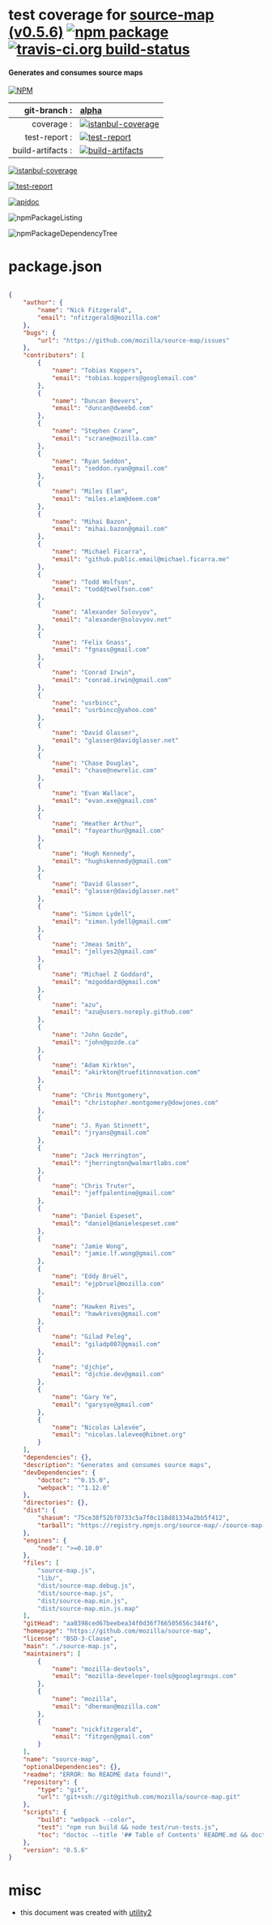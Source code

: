 # test coverage for  [source-map (v0.5.6)](https://github.com/mozilla/source-map)  [![npm package](https://img.shields.io/npm/v/npmtest-source-map.svg?style=flat-square)](https://www.npmjs.org/package/npmtest-source-map) [![travis-ci.org build-status](https://api.travis-ci.org/npmtest/node-npmtest-source-map.svg)](https://travis-ci.org/npmtest/node-npmtest-source-map)
#### Generates and consumes source maps

[![NPM](https://nodei.co/npm/source-map.png?downloads=true)](https://www.npmjs.com/package/source-map)

| git-branch : | [alpha](https://github.com/npmtest/node-npmtest-source-map/tree/alpha)|
|--:|:--|
| coverage : | [![istanbul-coverage](https://npmtest.github.io/node-npmtest-source-map/build/coverage.badge.svg)](https://npmtest.github.io/node-npmtest-source-map/build/coverage.html/index.html)|
| test-report : | [![test-report](https://npmtest.github.io/node-npmtest-source-map/build/test-report.badge.svg)](https://npmtest.github.io/node-npmtest-source-map/build/test-report.html)|
| build-artifacts : | [![build-artifacts](https://npmtest.github.io/node-npmtest-source-map/glyphicons_144_folder_open.png)](https://github.com/npmtest/node-npmtest-source-map/tree/gh-pages/build)|

[![istanbul-coverage](https://npmtest.github.io/node-npmtest-source-map/build/screenCapture.buildCustomOrg.browser.coverage.html.png)](https://npmtest.github.io/node-npmtest-source-map/build/coverage.html/index.html)

[![test-report](https://npmtest.github.io/node-npmtest-source-map/build/screenCapture.buildCustomOrg.browser.%252Fhome%252Ftravis%252Fbuild%252Fnpmtest%252Fnode-npmtest-source-map%252Ftmp%252Fbuild%252Ftest-report.html.png)](https://npmtest.github.io/node-npmtest-source-map/build/test-report.html)

[![apidoc](https://npmdoc.github.io/node-npmdoc-source-map/build/screenCapture.buildApidoc.browser.%252Fhome%252Ftravis%252Fbuild%252Fnpmdoc%252Fnode-npmdoc-source-map%252Ftmp%252Fbuild%252Fapidoc.html.png)](https://npmdoc.github.io/node-npmdoc-source-map/build/apidoc.html)

![npmPackageListing](https://npmtest.github.io/node-npmtest-source-map/build/screenCapture.npmPackageListing.svg)

![npmPackageDependencyTree](https://npmtest.github.io/node-npmtest-source-map/build/screenCapture.npmPackageDependencyTree.svg)



# package.json

```json

{
    "author": {
        "name": "Nick Fitzgerald",
        "email": "nfitzgerald@mozilla.com"
    },
    "bugs": {
        "url": "https://github.com/mozilla/source-map/issues"
    },
    "contributors": [
        {
            "name": "Tobias Koppers",
            "email": "tobias.koppers@googlemail.com"
        },
        {
            "name": "Duncan Beevers",
            "email": "duncan@dweebd.com"
        },
        {
            "name": "Stephen Crane",
            "email": "scrane@mozilla.com"
        },
        {
            "name": "Ryan Seddon",
            "email": "seddon.ryan@gmail.com"
        },
        {
            "name": "Miles Elam",
            "email": "miles.elam@deem.com"
        },
        {
            "name": "Mihai Bazon",
            "email": "mihai.bazon@gmail.com"
        },
        {
            "name": "Michael Ficarra",
            "email": "github.public.email@michael.ficarra.me"
        },
        {
            "name": "Todd Wolfson",
            "email": "todd@twolfson.com"
        },
        {
            "name": "Alexander Solovyov",
            "email": "alexander@solovyov.net"
        },
        {
            "name": "Felix Gnass",
            "email": "fgnass@gmail.com"
        },
        {
            "name": "Conrad Irwin",
            "email": "conrad.irwin@gmail.com"
        },
        {
            "name": "usrbincc",
            "email": "usrbincc@yahoo.com"
        },
        {
            "name": "David Glasser",
            "email": "glasser@davidglasser.net"
        },
        {
            "name": "Chase Douglas",
            "email": "chase@newrelic.com"
        },
        {
            "name": "Evan Wallace",
            "email": "evan.exe@gmail.com"
        },
        {
            "name": "Heather Arthur",
            "email": "fayearthur@gmail.com"
        },
        {
            "name": "Hugh Kennedy",
            "email": "hughskennedy@gmail.com"
        },
        {
            "name": "David Glasser",
            "email": "glasser@davidglasser.net"
        },
        {
            "name": "Simon Lydell",
            "email": "simon.lydell@gmail.com"
        },
        {
            "name": "Jmeas Smith",
            "email": "jellyes2@gmail.com"
        },
        {
            "name": "Michael Z Goddard",
            "email": "mzgoddard@gmail.com"
        },
        {
            "name": "azu",
            "email": "azu@users.noreply.github.com"
        },
        {
            "name": "John Gozde",
            "email": "john@gozde.ca"
        },
        {
            "name": "Adam Kirkton",
            "email": "akirkton@truefitinnovation.com"
        },
        {
            "name": "Chris Montgomery",
            "email": "christopher.montgomery@dowjones.com"
        },
        {
            "name": "J. Ryan Stinnett",
            "email": "jryans@gmail.com"
        },
        {
            "name": "Jack Herrington",
            "email": "jherrington@walmartlabs.com"
        },
        {
            "name": "Chris Truter",
            "email": "jeffpalentine@gmail.com"
        },
        {
            "name": "Daniel Espeset",
            "email": "daniel@danielespeset.com"
        },
        {
            "name": "Jamie Wong",
            "email": "jamie.lf.wong@gmail.com"
        },
        {
            "name": "Eddy Bruël",
            "email": "ejpbruel@mozilla.com"
        },
        {
            "name": "Hawken Rives",
            "email": "hawkrives@gmail.com"
        },
        {
            "name": "Gilad Peleg",
            "email": "giladp007@gmail.com"
        },
        {
            "name": "djchie",
            "email": "djchie.dev@gmail.com"
        },
        {
            "name": "Gary Ye",
            "email": "garysye@gmail.com"
        },
        {
            "name": "Nicolas Lalevée",
            "email": "nicolas.lalevee@hibnet.org"
        }
    ],
    "dependencies": {},
    "description": "Generates and consumes source maps",
    "devDependencies": {
        "doctoc": "^0.15.0",
        "webpack": "^1.12.0"
    },
    "directories": {},
    "dist": {
        "shasum": "75ce38f52bf0733c5a7f0c118d81334a2bb5f412",
        "tarball": "https://registry.npmjs.org/source-map/-/source-map-0.5.6.tgz"
    },
    "engines": {
        "node": ">=0.10.0"
    },
    "files": [
        "source-map.js",
        "lib/",
        "dist/source-map.debug.js",
        "dist/source-map.js",
        "dist/source-map.min.js",
        "dist/source-map.min.js.map"
    ],
    "gitHead": "aa0398ced67beebea34f0d36f766505656c344f6",
    "homepage": "https://github.com/mozilla/source-map",
    "license": "BSD-3-Clause",
    "main": "./source-map.js",
    "maintainers": [
        {
            "name": "mozilla-devtools",
            "email": "mozilla-developer-tools@googlegroups.com"
        },
        {
            "name": "mozilla",
            "email": "dherman@mozilla.com"
        },
        {
            "name": "nickfitzgerald",
            "email": "fitzgen@gmail.com"
        }
    ],
    "name": "source-map",
    "optionalDependencies": {},
    "readme": "ERROR: No README data found!",
    "repository": {
        "type": "git",
        "url": "git+ssh://git@github.com/mozilla/source-map.git"
    },
    "scripts": {
        "build": "webpack --color",
        "test": "npm run build && node test/run-tests.js",
        "toc": "doctoc --title '## Table of Contents' README.md && doctoc --title '## Table of Contents' CONTRIBUTING.md"
    },
    "version": "0.5.6"
}
```



# misc
- this document was created with [utility2](https://github.com/kaizhu256/node-utility2)
